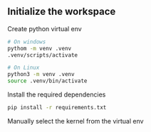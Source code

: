 ## Initialize the workspace

Create python virtual env

```bash
# On windows
pythom -m venv .venv
.venv/scripts/activate

# On Linux
python3 -m venv .venv
source .venv/bin/activate
```

Install the required dependencies

```sh
pip install -r requirements.txt
```

Manually select the kernel from the virtual env
